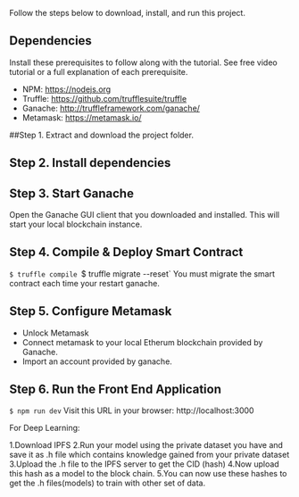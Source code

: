 Follow the steps below to download, install, and run this project.

## Dependencies
Install these prerequisites to follow along with the tutorial. See free video tutorial or a full explanation of each prerequisite.
- NPM: https://nodejs.org
- Truffle: https://github.com/trufflesuite/truffle
- Ganache: http://truffleframework.com/ganache/
- Metamask: https://metamask.io/



##Step 1. Extract and download the project folder.
## Step 2. Install dependencies

## Step 3. Start Ganache
Open the Ganache GUI client that you downloaded and installed. This will start your local blockchain instance. 


## Step 4. Compile & Deploy  Smart Contract
`$ truffle compile
`$ truffle migrate --reset`
You must migrate the smart contract each time your restart ganache.

## Step 5. Configure Metamask
- Unlock Metamask
- Connect metamask to your local Etherum blockchain provided by Ganache.
- Import an account provided by ganache.

## Step 6. Run the Front End Application
`$ npm run dev`
Visit this URL in your browser: http://localhost:3000

For Deep Learning:

1.Download IPFS
2.Run your model using the private dataset you have  and save it as .h file which contains knowledge gained from your private dataset
3.Upload the .h file to the IPFS server to get the CID (hash) 
4.Now upload this hash as a model to the block chain.
5.You can now use these hashes to get the .h files(models) to train with other set of data.





